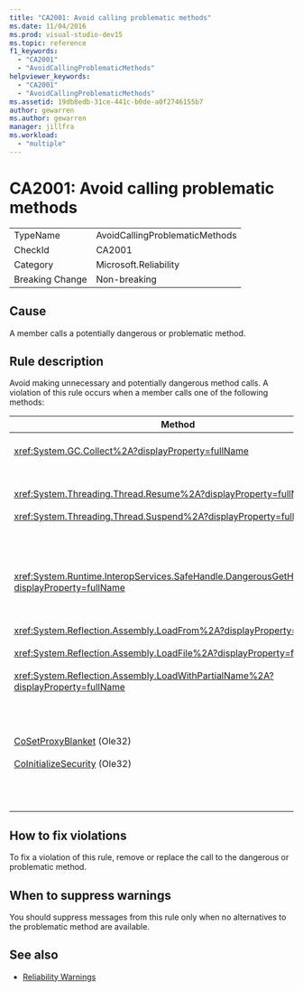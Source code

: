 ```yaml
---
title: "CA2001: Avoid calling problematic methods"
ms.date: 11/04/2016
ms.prod: visual-studio-dev15
ms.topic: reference
f1_keywords:
  - "CA2001"
  - "AvoidCallingProblematicMethods"
helpviewer_keywords:
  - "CA2001"
  - "AvoidCallingProblematicMethods"
ms.assetid: 19db8edb-31ce-441c-b0de-a0f2746155b7
author: gewarren
ms.author: gewarren
manager: jillfra
ms.workload:
  - "multiple"
---
```

# CA2001: Avoid calling problematic methods

|||
|-|-|
|TypeName|AvoidCallingProblematicMethods|
|CheckId|CA2001|
|Category|Microsoft.Reliability|
|Breaking Change|Non-breaking|

## Cause

A member calls a potentially dangerous or problematic method.

## Rule description

Avoid making unnecessary and potentially dangerous method calls. A violation of this rule occurs when a member calls one of the following methods:

|Method|Description|
|------------|-----------------|
|<xref:System.GC.Collect%2A?displayProperty=fullName>|Calling GC.Collect can significantly affect application performance and is rarely necessary. For more information, see [Rico Mariani's Performance Tidbits](http://go.microsoft.com/fwlink/?LinkId=169256) blog entry on MSDN.|
|<xref:System.Threading.Thread.Resume%2A?displayProperty=fullName><br /><br /> <xref:System.Threading.Thread.Suspend%2A?displayProperty=fullName>|Thread.Suspend and Thread.Resume have been deprecated because of their unpredictable behavior.  Use other classes in the <xref:System.Threading> namespace, such as <xref:System.Threading.Monitor>, <xref:System.Threading.Mutex>, and <xref:System.Threading.Semaphore>, to synchronize threads or protect resources.|
|<xref:System.Runtime.InteropServices.SafeHandle.DangerousGetHandle%2A?displayProperty=fullName>|The DangerousGetHandle method poses a security risk because it can return a handle that is not valid. See the <xref:System.Runtime.InteropServices.SafeHandle.DangerousAddRef%2A> and the <xref:System.Runtime.InteropServices.SafeHandle.DangerousRelease%2A> methods for more information about how to use the DangerousGetHandle method safely.|
|<xref:System.Reflection.Assembly.LoadFrom%2A?displayProperty=fullName><br /><br /> <xref:System.Reflection.Assembly.LoadFile%2A?displayProperty=fullName><br /><br /> <xref:System.Reflection.Assembly.LoadWithPartialName%2A?displayProperty=fullName>|These methods can load assemblies from unexpected locations. For example, see Suzanne Cook's .NET CLR Notes blog posts [LoadFile vs. LoadFrom](http://go.microsoft.com/fwlink/?LinkId=164450) and [Choosing a Binding Context](http://go.microsoft.com/fwlink/?LinkId=164451) for information about methods that load assemblies.|
|[CoSetProxyBlanket](http://go.microsoft.com/fwlink/?LinkID=169250) (Ole32)<br /><br /> [CoInitializeSecurity](http://go.microsoft.com/fwlink/?LinkId=169255) (Ole32)|By the time the user code starts executing in a managed process, it is too late to reliably call CoSetProxyBlanket. The common language runtime (CLR) takes initialization actions that may prevent the users P/Invoke from succeeding.<br /><br /> If you do have to call CoSetProxyBlanket for a managed application, we recommend that you start the process by using a native code (C++) executable, call CoSetProxyBlanket in the native code, and then start your managed code application in process. (Be sure to specify a runtime version number.)|

## How to fix violations

To fix a violation of this rule, remove or replace the call to the dangerous or problematic method.

## When to suppress warnings

You should suppress messages from this rule only when no alternatives to the problematic method are available.

## See also

- [Reliability Warnings](../code-quality/reliability-warnings.md)